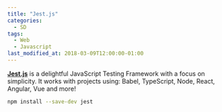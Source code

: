 ```yaml
---
title: "Jest.js"
categories:
  - SD
tags:
  - Web
  - Javascript
last_modified_at: 2018-03-09T12:00:00-01:00
---
```


**[Jest.js](https://jestjs.io/)** is a delightful JavaScript Testing Framework with a focus on simplicity. It works with projects using: Babel, TypeScript, Node, React, Angular, Vue and more!

```bash
npm install --save-dev jest
```


